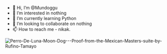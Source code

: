 - 👋 Hi, I’m @Mundoggu
- 👀 I’m interested in nothing
- 🌱 I’m currently learning Python
- 💞️ I’m looking to collaborate on nothing
- 📫 How to reach me - nikak.


![Perro-De-Luna-Moon-Dog---Proof-from-the-Mexican-Masters-suite-by-Rufino-Tamayo](https://user-images.githubusercontent.com/108873976/226143866-75601355-81ca-45cf-a890-328d9e1e5336.jpg)
<!---
Mundoggu/Mundoggu is a ✨ special ✨ repository because its `README.md` (this file) appears on your GitHub profile.
You can click the Preview link to take a look at your changes.
--->

